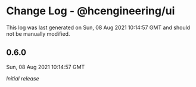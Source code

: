 # Change Log - @hcengineering/ui

This log was last generated on Sun, 08 Aug 2021 10:14:57 GMT and should not be manually modified.

## 0.6.0
Sun, 08 Aug 2021 10:14:57 GMT

_Initial release_


